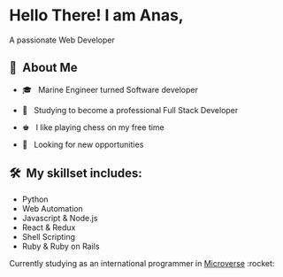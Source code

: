 <h1>Hello There! I am Anas,</h1>
<p>A passionate Web Developer </p>
<h2> 👨 &nbsp;About Me </h2>


- 🎓 &nbsp; Marine Engineer turned Software developer

- 🌱 &nbsp; Studying to become a professional Full Stack Developer

- ♚ &nbsp; I like playing chess on my free time

- 👔 &nbsp; Looking for new opportunities

<h2>🛠 &nbsp;My skillset includes:</h2>
<ul>
  <li>Python</li>
  <li>Web Automation</li>
  <li>Javascript & Node.js</li>
  <li>React & Redux</li>
  <li>Shell Scripting</li>
  <li>Ruby & Ruby on Rails</li>
</ul>

<p>Currently studying as an international programmer in <a href="https://www.microverse.org/" target="_blank">Microverse</a> :rocket:</p>